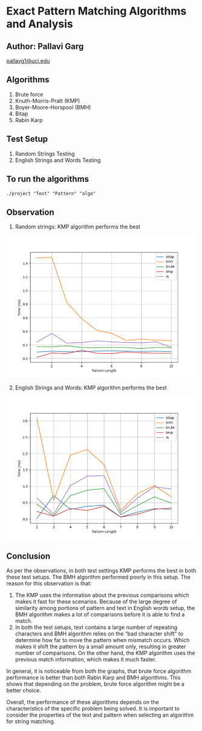 # Exact Pattern Matching Algorithms and Analysis

## Author: Pallavi Garg
pallavg1@uci.edu

## Algorithms
1. Brute force
2. Knuth-Morris-Pratt (KMP)
3. Boyer-Moore-Horspool (BMH)
4. Bitap
5. Rabin Karp

## Test Setup
1. Random Strings Testing
2. English Strings and Words Testing

## To run the algorithms
```
./project "Text" "Pattern" "algo"
```
## Observation

1. Random strings: KMP algorithm performs the best

![random strings test](/outputs/random.png)

2. English Strings and Words: KMP algorithm performs the best

![english strings test](/outputs/english.png)

## Conclusion
As per the observations, in both test settings KMP performs the best in both these test setups.
The BMH algorithm performed poorly in this setup.
The reason for this observation is that:
1. The KMP uses the information about the previous comparisons which makes it fast for
these scenarios. Because of the large degree of similarity among portions of pattern and
text in English words setup, the BMH algorithm makes a lot of comparisons before it is
able to find a match.
2. In both the test setups, text contains a large number of repeating characters and BMH
algorithm relies on the “bad character shift” to determine how far to move the pattern
when mismatch occurs. Which makes it shift the pattern by a small amount only,
resulting in greater number of comparisons. On the other hand, the KMP algorithm uses
the previous match information, which makes it much faster.

In general, it is noticeable from both the graphs, that brute force algorithm performance is better
than both Rabin Karp and BMH algorithms. This shows that depending on the problem, brute
force algorithm might be a better choice.

Overall, the performance of these algorithms depends on the characteristics of the specific
problem being solved. It is important to consider the properties of the text and pattern when
selecting an algorithm for string matching.
